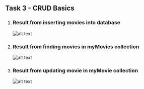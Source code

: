 ## Task 3 - CRUD Basics

1. ### Result from inserting movies into database
   ![alt text][result_file]
2. ### Result from finding movies in myMovies collection
   ![alt text][find_file]
3. ### Result from updating movie in myMovie collection
   ![alt text][update_file]

[result_file]: https://res.cloudinary.com/ismailah28/image/upload/v1586531538/startng/result_uuytv6.png "Result file"
[find_file]: https://res.cloudinary.com/ismailah28/image/upload/v1586622785/startng/find_files_cgldeu.png "Find file"
[update_file]: https://res.cloudinary.com/ismailah28/image/upload/v1586648597/startng/update_files_wfrqdd.png "Find file"
